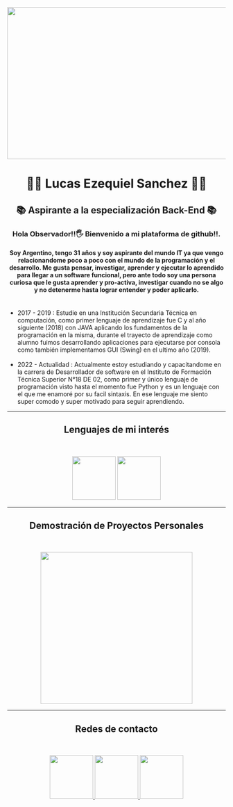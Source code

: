 
 <img src = "https://i.postimg.cc/4x3FhKph/Black-and-White-Modern-Chess-Tournament-Banner.png" align = "center" width = "1000" height="350">
 <h1 align="center">👨‍💻 Lucas Ezequiel Sanchez 👨‍💻 </h1>
 <h2 align="center">📚 Aspirante a la especialización Back-End 📚 </h2>
 <h3 align="center"> Hola Observador!!🖐 Bienvenido a mi plataforma de github!!.</h3>
 <h4 align="center">Soy Argentino, tengo 31 años y soy aspirante del mundo IT ya que vengo relacionandome poco a poco con el mundo de la programación y el desarrollo. Me gusta pensar, investigar, aprender y ejecutar lo aprendido para llegar a un software funcional, pero ante todo soy una persona curiosa que le gusta aprender y pro-activa, investigar cuando no se algo y no detenerme hasta lograr entender y poder aplicarlo.</h4>  
 <p align = "center">  
  <ul>
      <br> 
      <li>2017 - 2019 : Estudie en una Institución Secundaria Técnica en computación, como primer lenguaje de aprendizaje fue C y al año siguiente (2018) con JAVA aplicando los fundamentos de la programación en la misma, durante el trayecto de aprendizaje como alumno fuimos desarrollando aplicaciones para ejecutarse por consola como también implementamos GUI (Swing) en el ultimo año (2019).</li><br>
      <li>2022 - Actualidad : Actualmente estoy estudiando y capacitandome en la carrera de Desarrollador de software en el Instituto de Formación Técnica Superior N°18 DE 02, como primer y único lenguaje de programación visto hasta el momento fue Python y es un lenguaje con el que me enamoré por su facil sintaxis. En ese lenguaje me siento super comodo y super motivado para seguir aprendiendo.
  </li>
  </ul>
 </p>
 <hr>
 <h2 align="center"> Lenguajes de mi interés </h2>
 <br>
 <p align = "center">
  <img width= 100 height = 100 src="https://camo.githubusercontent.com/2b026fac85ca2b2d9f80d0f20b5b0d47e0e36e011c928ed2c0996c4205206492/68747470733a2f2f692e70696e696d672e636f6d2f6f726967696e616c732f63612f30302f36302f63613030363066333431346536653230623735393833616364646166616435332e676966" w>
  <Img width= 100 height = 100 src="https://nexenstial.com/assets/images/java.gif">
 </p>
 <hr>
 <h2 align = "center"> Demostración de Proyectos Personales </h2>
 <br>
  <p align = "center"> 
    <a href = "https://www.vidline.com/share/V072WHY812/393950b9705dc56cebeb06babc6d4f1d" target = "_blank">
        <img width= 350 height = 350 src="https://user-images.githubusercontent.com/111676352/207923501-ff0db9ad-9368-449c-aa28-1c562fb06ac2.gif">
    </a>
  </p>
 <hr>
 <h2 align = "center">Redes de contacto</h2> 
 <br>
 <p align = "center">
 <a href = "https://www.linkedin.com/in/lucasdevsoft2022/" target = "_blank">
    <img width= 100 height = 100 src= "https://cdn.dribbble.com/users/1525393/screenshots/6420056/comp_4.gif">
 </a>

   <a href ="https://t.me/Lucas_DevSoft" target = "_blank">
    <img width= 100 height = 100 src= "https://cdn.dribbble.com/users/4507400/screenshots/15420681/media/c00f77bc443cbc4ac96d138f9ac854c5.gif">
 </a>

 <a href = "mailto: sanchez.lucas.devsoft@gmail.com" target = "_blank">
    <img width= 100 height = 100 src= "https://thumbs.gfycat.com/ValuableRelievedBaiji-size_restricted.gif">
 </a>
</p>

<!--
**Lucas-devSoft/Lucas-devSoft** is a ✨ _special_ ✨ repository because its `README.md` (this file) appears on your GitHub profile.

Here are some ideas to get you started:

- 🔭 I’m currently working on ...
- 🌱 I’m currently learning ...
- 👯 I’m looking to collaborate on ...
- 🤔 I’m looking for help with ...
- 💬 Ask me about ...
- 📫 How to reach me: ...
- 😄 Pronouns: ...
- ⚡ Fun fact: ...
-->
